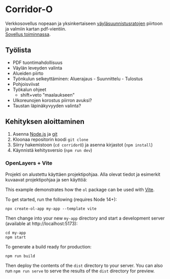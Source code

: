 # Corridor-O

Verkkosovellus nopeaan ja yksinkertaiseen [väyläsuunnistusratojen](https://taitoa.suunnistusliitto.fi/taitoharjoituspankki/pitk%C3%A4-matka/ennakointi-havainnointi/ennakointi-havainnointi-v%C3%A4yl%C3%A4) piirtoon ja valmiin kartan pdf-vientiin.  
[Sovellus toiminnassa](https://jarvena.github.io/corridorO/).

## Työlista

- PDF tuontimahdollisuus
- Väylän leveyden valinta
- Alueiden piirto
- Työnkulun selkeyttäminen: Aluerajaus - Suunnittelu - Tulostus
- Pohjoisviivat
- Työkalun ohjeet
    - shift+veto "maalaukseen"
- Ulkoreunojen korostus piirron avuksi?
- Taustan läpinäkyvyyden valinta?

## Kehityksen aloittaminen

1. Asenna [Node.js](https://nodejs.org/en) ja [git](https://git-scm.com/)
2. Kloonaa repositorin koodi `git clone`
3. Siirry hakemistoon (`cd corridorO`) ja asenna kirjastot (`npm install`)
4. Käynnistä kehitysversio (`npm run dev`)

### OpenLayers + Vite

Projekti on alustettu käyttäen projektipohjaa. Alla olevat tiedot ja esimerkit kuvaavat projektipohjaa ja sen käyttöä:

This example demonstrates how the `ol` package can be used with [Vite](https://vitejs.dev/).

To get started, run the following (requires Node 14+):

    npx create-ol-app my-app --template vite

Then change into your new `my-app` directory and start a development server (available at http://localhost:5173):

    cd my-app
    npm start

To generate a build ready for production:

    npm run build

Then deploy the contents of the `dist` directory to your server.  You can also run `npm run serve` to serve the results of the `dist` directory for preview.


